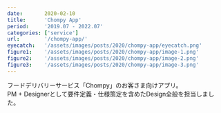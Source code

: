 ```yaml
---
date:       2020-02-10
title:      'Chompy App'
period:     '2019.07 - 2022.07'
categories: ['service']
url:        '/chompy-app/'
eyecatch:   '/assets/images/posts/2020/chompy-app/eyecatch.png'
figure1:    '/assets/images/posts/2020/chompy-app/image-1.png'
figure2:    '/assets/images/posts/2020/chompy-app/image-2.png'
figure3:    '/assets/images/posts/2020/chompy-app/image-3.png'
---
```


フードデリバリーサービス「Chompy」のお客さま向けアプリ。  
PM + Designerとして要件定義・仕様策定を含めたDesign全般を担当しました。

